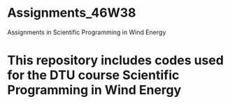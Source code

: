 # Assignments_46W38
Assignments in Scientific Programming in Wind Energy

##
# This repository includes codes used for the DTU course Scientific Programming in Wind Energy
##


